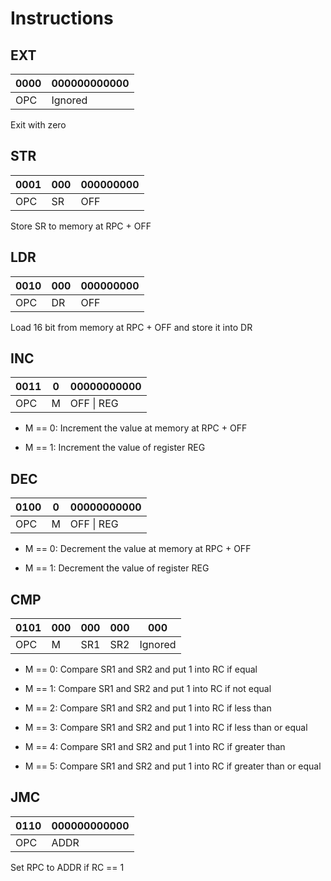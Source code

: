 # Instructions

## EXT

| 0000 | 000000000000 |
| ---- | ------------ |
| OPC  | Ignored      |

Exit with zero

## STR

| 0001 | 000 | 000000000 |
| ---- | --- | --------- |
| OPC  | SR  | OFF       |

Store SR to memory at RPC + OFF

## LDR

| 0010 | 000 | 000000000 |
| ---- | --- | --------- |
| OPC  | DR  | OFF       |

Load 16 bit from memory at RPC + OFF and store it into DR

## INC

| 0011 | 0   | 00000000000 |
| ---- | --- | ----------- |
| OPC  | M   | OFF \| REG  |

- M == 0:
  Increment the value at memory at RPC + OFF

- M == 1:
  Increment the value of register REG

## DEC

| 0100 | 0   | 00000000000 |
| ---- | --- | ----------- |
| OPC  | M   | OFF \| REG  |

- M == 0:
  Decrement the value at memory at RPC + OFF

- M == 1:
  Decrement the value of register REG

## CMP

| 0101 | 000 | 000 | 000 | 000     |
| ---- | --- | --- | --- | ------- |
| OPC  | M   | SR1 | SR2 | Ignored |

- M == 0:
  Compare SR1 and SR2 and put 1 into RC if equal

- M == 1:
  Compare SR1 and SR2 and put 1 into RC if not equal

- M == 2:
  Compare SR1 and SR2 and put 1 into RC if less than

- M == 3:
  Compare SR1 and SR2 and put 1 into RC if less than or equal

- M == 4:
  Compare SR1 and SR2 and put 1 into RC if greater than

- M == 5:
  Compare SR1 and SR2 and put 1 into RC if greater than or equal

## JMC

| 0110 | 000000000000 |
| ---- | ------------ |
| OPC  | ADDR         |

Set RPC to ADDR if RC == 1
